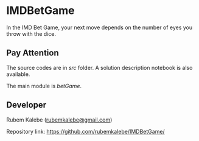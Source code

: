 # IMDBetGame
In the IMD Bet Game, your next move depends on the number of eyes you throw with the dice.

## Pay Attention
The source codes are in *src* folder. A solution description notebook is also available.

The main module is *betGame*.

## Developer

Rubem Kalebe (rubemkalebe@gmail.com)

Repository link: https://github.com/rubemkalebe/IMDBetGame/
